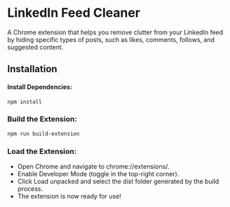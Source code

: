 # LinkedIn Feed Cleaner

A Chrome extension that helps you remove clutter from your LinkedIn feed by hiding specific types of posts, such as likes, comments, follows, and suggested content.

## Installation

#### Install Dependencies:

```
npm install
```

### Build the Extension:

```
npm run build-extension
```

### Load the Extension:

* Open Chrome and navigate to chrome://extensions/.
* Enable Developer Mode (toggle in the top-right corner).
* Click Load unpacked and select the dist folder generated by the build process.
* The extension is now ready for use!
